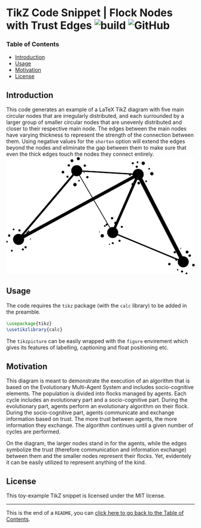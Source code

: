 # TikZ Code Snippet | Flock Nodes with Trust Edges ![build](https://github.com/purbancz/tikz-flock-nodes-trust-edges/actions/workflows/build.yml/badge.svg) ![GitHub](https://img.shields.io/github/license/purbancz/tikz-flock-nodes-trust-edges)


### Table of Contents
- [Introduction](#introduction)
- [Usage](#usage)
- [Motivation](#motivation)
- [License](#license)

## Introduction

This code generates an example of a LaTeX TikZ diagram with five main circular nodes that are irregularly distributed, and each surrounded by a larger group of smaller circular nodes that are unevenly distributed and closer to their respective main node. The edges between the main nodes have varying thickness to represent the strength of the connection between them. Using negative values for the `shorten` option will extend the edges beyond the nodes and eliminate the gap between them to make sure that even the thick edges touch the nodes they connect entirely.
![The diagram consists of five filled circles. Each circle has a random position within a certain range. Around each circle, there are several smaller filled circles that are randomly positioned. The larger circles are connected by lines with varying thicknesses.](/assets/images/tikz_flock.png)

## Usage

The code requires the `tikz` package (with the `calc` library) to be added in the preamble.
```latex
\usepackage{tikz}
\usetikzlibrary{calc}
```
The `tikzpicture` can be easily wrapped with the `figure`  envirement which gives its features of labelling, captioning and float positioning etc.

## Motivation

This diagram is meant to demonstrate the execution of an algorithm that is based on the Evolutionary Multi-Agent System and includes socio-cognitive elements. The population is divided into flocks managed by agents. Each cycle includes an evolutionary part and a socio-cognitive part. During the evolutionary part, agents perform an evolutionary algorithm on their flock. During the socio-cognitive part, agents communicate and exchange information based on trust. The more trust between agents, the more information they exchange. The algorithm continues until a given number of cycles are performed.

On the diagram, the larger nodes stand in for the agents, while the edges symbolize the trust (therefore communication and information exchange) between them and the smaller nodes represent their flocks. Yet, evidentely it can be easily utilized to represent anything of the kind.

## License

This toy-example TikZ snippet is licensed under the MIT license.
___

This is the end of a `README`, you can [click here to go back to the Table of Contents](#table-of-contents).

